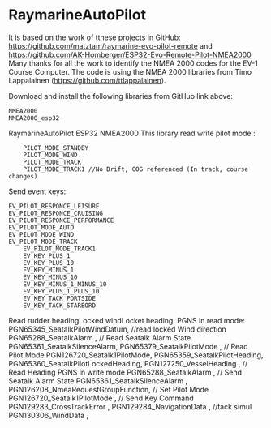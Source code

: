 # RaymarineAutoPilot
It is based on the work of tthese projects in GitHub: 
https://github.com/matztam/raymarine-evo-pilot-remote 
and
https://github.com/AK-Homberger/ESP32-Evo-Remote-Pilot-NMEA2000
Many thanks for all the work to identify the NMEA 2000 codes for the EV-1 Course Computer.
The code is using the NMEA 2000 libraries from Timo Lappalainen (https://github.com/ttlappalainen).

Download and install the following libraries from GitHub link above:

    NMEA2000
    NMEA2000_esp32

RaymarineAutoPilot ESP32 NMEA2000
This library read write pilot mode :

	    PILOT_MODE_STANDBY
	    PILOT_MODE_WIND 
	    PILOT_MODE_TRACK
	    PILOT_MODE_TRACK1 //No Drift, COG referenced (In track, course changes)
Send event keys:

	EV_PILOT_RESPONCE_LEISURE
	EV_PILOT_RESPONCE_CRUISING
	EV_PILOT_RESPONCE_PERFORMANCE
	EV_PILOT_MODE_AUTO
	EV_PILOT_MODE_WIND      
	EV_PILOT_MODE_TRACK     
		EV_PILOT_MODE_TRACK1    
		EV_KEY_PLUS_1           
		EV_KEY_PLUS_10          
		EV_KEY_MINUS_1          
		EV_KEY_MINUS_10         
		EV_KEY_MINUS_1_MINUS_10 
		EV_KEY_PLUS_1_PLUS_10   
		EV_KEY_TACK_PORTSIDE    
		EV_KEY_TACK_STARBORD    
Read rudder headingLocked windLocket heading.
PGNS in read mode:
	PGN65345_SeatalkPilotWindDatum, //read locked Wind direction
      PGN65288_SeatalkAlarm      ,   // Read Seatalk Alarm State
      PGN65361_SeatalkSilenceAlarm,
			PGN65379_SeatalkPilotMode  ,   // Read Pilot Mode
			PGN126720_Seatalk1PilotMode,
			PGN65359_SeatalkPilotHeading,
			PGN65360_SeatalkPilotLockedHeading,
			PGN127250_VesselHeading    ,   // Read Heading
PGNS in write mode
      PGN65288_SeatalkAlarm             ,   // Send Seatalk Alarm State
			PGN65361_SeatalkSilenceAlarm      ,
			PGN126208_NmeaRequestGroupFunction,   // Set Pilot Mode
			PGN126720_Seatalk1PilotMode       ,   // Send Key Command
			PGN129283_CrossTrackError         ,
			PGN129284_NavigationData          ,   //tack simul
			PGN130306_WindData                ,
